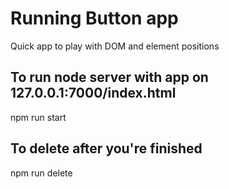 # Running Button app
Quick app to play with DOM and element positions

## To run node server with app on 127.0.0.1:7000/index.html
npm run start

## To delete after you're finished
npm run delete
